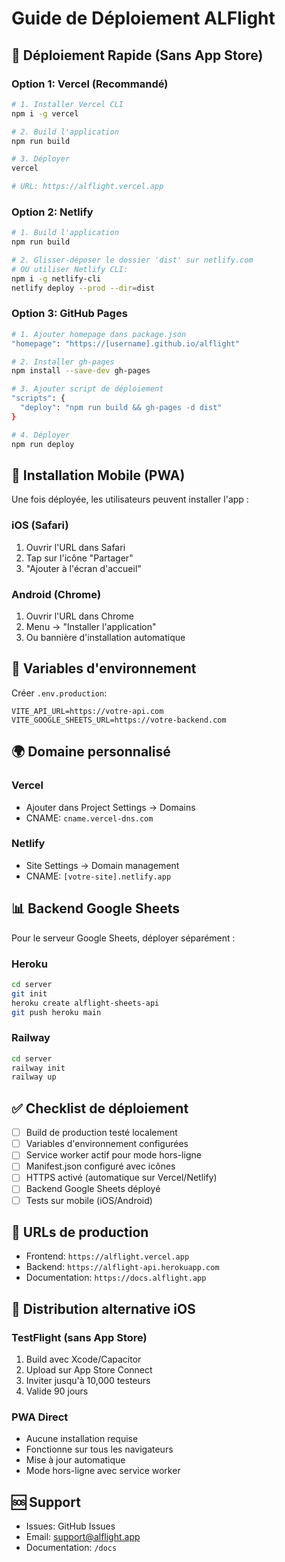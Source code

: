 # Guide de Déploiement ALFlight

## 🚀 Déploiement Rapide (Sans App Store)

### Option 1: Vercel (Recommandé)
```bash
# 1. Installer Vercel CLI
npm i -g vercel

# 2. Build l'application
npm run build

# 3. Déployer
vercel

# URL: https://alflight.vercel.app
```

### Option 2: Netlify
```bash
# 1. Build l'application
npm run build

# 2. Glisser-déposer le dossier 'dist' sur netlify.com
# OU utiliser Netlify CLI:
npm i -g netlify-cli
netlify deploy --prod --dir=dist
```

### Option 3: GitHub Pages
```bash
# 1. Ajouter homepage dans package.json
"homepage": "https://[username].github.io/alflight"

# 2. Installer gh-pages
npm install --save-dev gh-pages

# 3. Ajouter script de déploiement
"scripts": {
  "deploy": "npm run build && gh-pages -d dist"
}

# 4. Déployer
npm run deploy
```

## 📱 Installation Mobile (PWA)

Une fois déployée, les utilisateurs peuvent installer l'app :

### iOS (Safari)
1. Ouvrir l'URL dans Safari
2. Tap sur l'icône "Partager"
3. "Ajouter à l'écran d'accueil"

### Android (Chrome)
1. Ouvrir l'URL dans Chrome
2. Menu → "Installer l'application"
3. Ou bannière d'installation automatique

## 🔐 Variables d'environnement

Créer `.env.production`:
```env
VITE_API_URL=https://votre-api.com
VITE_GOOGLE_SHEETS_URL=https://votre-backend.com
```

## 🌍 Domaine personnalisé

### Vercel
- Ajouter dans Project Settings → Domains
- CNAME: `cname.vercel-dns.com`

### Netlify
- Site Settings → Domain management
- CNAME: `[votre-site].netlify.app`

## 📊 Backend Google Sheets

Pour le serveur Google Sheets, déployer séparément :

### Heroku
```bash
cd server
git init
heroku create alflight-sheets-api
git push heroku main
```

### Railway
```bash
cd server
railway init
railway up
```

## ✅ Checklist de déploiement

- [ ] Build de production testé localement
- [ ] Variables d'environnement configurées
- [ ] Service worker actif pour mode hors-ligne
- [ ] Manifest.json configuré avec icônes
- [ ] HTTPS activé (automatique sur Vercel/Netlify)
- [ ] Backend Google Sheets déployé
- [ ] Tests sur mobile (iOS/Android)

## 🔗 URLs de production

- Frontend: `https://alflight.vercel.app`
- Backend: `https://alflight-api.herokuapp.com`
- Documentation: `https://docs.alflight.app`

## 📱 Distribution alternative iOS

### TestFlight (sans App Store)
1. Build avec Xcode/Capacitor
2. Upload sur App Store Connect
3. Inviter jusqu'à 10,000 testeurs
4. Valide 90 jours

### PWA Direct
- Aucune installation requise
- Fonctionne sur tous les navigateurs
- Mise à jour automatique
- Mode hors-ligne avec service worker

## 🆘 Support

- Issues: GitHub Issues
- Email: support@alflight.app
- Documentation: `/docs`